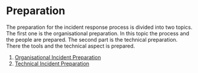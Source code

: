 # Preparation
The preparation for the incident response process is divided into two topics. The first one is the organisational
preparation. In this topic the process and the people are prepared. The second part is the technical preparation. There
the tools and the technical aspect is prepared.

1. [Organisational Incident Preparation](organisational.md)
2. [Technical Incident Preparation](technical.md)
